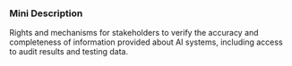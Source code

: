 ### Mini Description

Rights and mechanisms for stakeholders to verify the accuracy and completeness of information provided about AI systems, including access to audit results and testing data.
